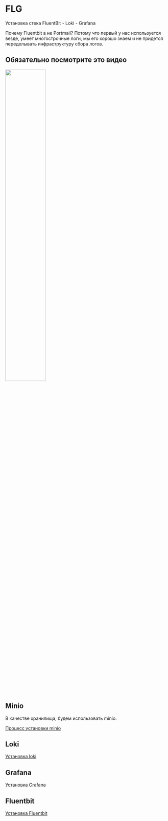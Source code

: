 # FLG

Установка стека FluentBit - Loki - Grafana

Почему Fluentbit а не Portmail? Потому что первый у нас используется
везде, умеет многострочные логи, мы его хорошо знаем и не придется переделывать
инфраструктуру сбора логов.

## Обязательно посмотрите это видео

[<img src="https://img.youtube.com/vi/vkdNY8QaCug/maxresdefault.jpg" width="50%">](https://youtu.be/vkdNY8QaCug)

## Minio

В качестве хранилища, будем использовать minio.

[Процесс установки minio](../minio)

## Loki

[Установка loki](01-loki)

## Grafana

[Установка Grafana](02-grafana)

## Fluentbit

[Установка Fluentbit](03-fluentbit)

